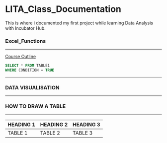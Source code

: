 # LITA_Class_Documentation
This is where i documented my first project while learning Data Analysis with Incubator Hub.
### Excel_Functions
---
[Course Outline](#course-outline)
```SQL
SELECT * FROM TABLE1
WHERE CONDITION = TRUE
```
---

### DATA VISUALISATION

---
### HOW TO DRAW A TABLE
---

| HEADING 1| HEADING 2| HEADING 3|
|----------|----------|----------|
| TABLE 1  | TABLE 2 | TABLE 3   |



